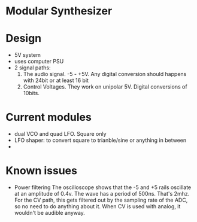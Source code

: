 # Modular Synthesizer

# Design
- 5V system
- uses computer PSU
- 2 signal paths:
    1) The audio signal. -5 - +5V. Any digital conversion should happens with 24bit or at least 16 bit
    2) Control Voltages. They work on unipolar 5V. Digital conversions of 10bits.

# Current modules
- dual VCO and quad LFO. Square only
- LFO shaper: to convert square to trianble/sine or anything in between
-

# Known issues
- Power filtering
    The oscilloscope shows that the -5 and +5 rails oscillate at an amplitude of 0.4v. The wave has a period of 500ns.
    That's 2mhz. 
    For the CV path, this gets filtered out by the sampling rate of the ADC, so no need to do anything about it. When CV
    is used with analog, it wouldn't be audible anyway.




